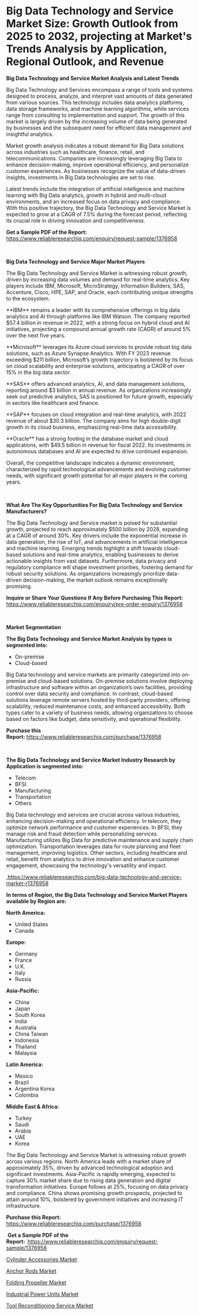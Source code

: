 <p><h1>Big Data Technology and Service Market Size: Growth Outlook from 2025 to 2032, projecting at Market's Trends Analysis by Application, Regional Outlook, and Revenue</h1></p><p><strong>Big Data Technology and Service Market Analysis and Latest Trends</strong></p>
<p><p>Big Data Technology and Services encompass a range of tools and systems designed to process, analyze, and interpret vast amounts of data generated from various sources. This technology includes data analytics platforms, data storage frameworks, and machine learning algorithms, while services range from consulting to implementation and support. The growth of this market is largely driven by the increasing volume of data being generated by businesses and the subsequent need for efficient data management and insightful analytics.</p><p>Market growth analysis indicates a robust demand for Big Data solutions across industries such as healthcare, finance, retail, and telecommunications. Companies are increasingly leveraging Big Data to enhance decision-making, improve operational efficiency, and personalize customer experiences. As businesses recognize the value of data-driven insights, investments in Big Data technologies are set to rise.</p><p>Latest trends include the integration of artificial intelligence and machine learning with Big Data analytics, growth in hybrid and multi-cloud environments, and an increased focus on data privacy and compliance. With this positive trajectory, the Big Data Technology and Service Market is expected to grow at a CAGR of 7.5% during the forecast period, reflecting its crucial role in driving innovation and competitiveness.</p></p>
<p><strong>Get a Sample PDF of the Report:&nbsp;</strong> <a href="https://www.reliableresearchiq.com/enquiry/request-sample/1376958?utm_campaign=3139&utm_medium=2&utm_source=Github&utm_content=ia&utm_term=28032025&utm_id=big-data-technology-and-service">https://www.reliableresearchiq.com/enquiry/request-sample/1376958</a></p>
<p>&nbsp;</p>
<p><strong>Big Data Technology and Service Major Market Players</strong></p>
<p><p>The Big Data Technology and Service Market is witnessing robust growth, driven by increasing data volumes and demand for real-time analytics. Key players include IBM, Microsoft, MicroStrategy, Information Builders, SAS, Accenture, Cisco, HPE, SAP, and Oracle, each contributing unique strengths to the ecosystem.</p><p>**IBM** remains a leader with its comprehensive offerings in big data analytics and AI through platforms like IBM Watson. The company reported $57.4 billion in revenue in 2022, with a strong focus on hybrid cloud and AI initiatives, projecting a compound annual growth rate (CAGR) of around 5% over the next five years.</p><p>**Microsoft** leverages its Azure cloud services to provide robust big data solutions, such as Azure Synapse Analytics. With FY 2023 revenue exceeding $211 billion, Microsoft’s growth trajectory is bolstered by its focus on cloud scalability and enterprise solutions, anticipating a CAGR of over 15% in the big data sector.</p><p>**SAS** offers advanced analytics, AI, and data management solutions, reporting around $3 billion in annual revenue. As organizations increasingly seek out predictive analytics, SAS is positioned for future growth, especially in sectors like healthcare and finance.</p><p>**SAP** focuses on cloud integration and real-time analytics, with 2022 revenue of about $30.3 billion. The company aims for high double-digit growth in its cloud business, emphasizing real-time data accessibility.</p><p>**Oracle** has a strong footing in the database market and cloud applications, with $49.5 billion in revenue for fiscal 2022. Its investments in autonomous databases and AI are expected to drive continued expansion.</p><p>Overall, the competitive landscape indicates a dynamic environment, characterized by rapid technological advancements and evolving customer needs, with significant growth potential for all major players in the coming years.</p></p>
<p>&nbsp;</p>
<p><strong>What Are The Key Opportunities For Big Data Technology and Service Manufacturers?</strong></p>
<p><p>The Big Data Technology and Service market is poised for substantial growth, projected to reach approximately $500 billion by 2028, expanding at a CAGR of around 30%. Key drivers include the exponential increase in data generation, the rise of IoT, and advancements in artificial intelligence and machine learning. Emerging trends highlight a shift towards cloud-based solutions and real-time analytics, enabling businesses to derive actionable insights from vast datasets. Furthermore, data privacy and regulatory compliance will shape investment priorities, fostering demand for robust security solutions. As organizations increasingly prioritize data-driven decision-making, the market outlook remains exceptionally promising.</p></p>
<p><strong>Inquire or Share Your Questions If Any Before Purchasing This Report:</strong> <a href="https://www.reliableresearchiq.com/enquiry/pre-order-enquiry/1376958?utm_campaign=3139&utm_medium=2&utm_source=Github&utm_content=ia&utm_term=28032025&utm_id=big-data-technology-and-service">https://www.reliableresearchiq.com/enquiry/pre-order-enquiry/1376958</a></p>
<p>&nbsp;</p>
<p><strong>Market Segmentation</strong></p>
<p><strong>The Big Data Technology and Service Market Analysis by types is segmented into:</strong></p>
<p><ul><li>On-premise</li><li>Cloud-based</li></ul></p>
<p><p>Big Data technology and service markets are primarily categorized into on-premise and cloud-based solutions. On-premise solutions involve deploying infrastructure and software within an organization’s own facilities, providing control over data security and compliance. In contrast, cloud-based solutions leverage remote servers hosted by third-party providers, offering scalability, reduced maintenance costs, and enhanced accessibility. Both types cater to a variety of business needs, allowing organizations to choose based on factors like budget, data sensitivity, and operational flexibility.</p></p>
<p><strong>Purchase this Report:&nbsp;</strong><a href="https://www.reliableresearchiq.com/purchase/1376958?utm_campaign=3139&utm_medium=2&utm_source=Github&utm_content=ia&utm_term=28032025&utm_id=big-data-technology-and-service">https://www.reliableresearchiq.com/purchase/1376958</a></p>
<p>&nbsp;</p>
<p><strong>The Big Data Technology and Service Market Industry Research by Application is segmented into:</strong></p>
<p><ul><li>Telecom</li><li>BFSI</li><li>Manufacturing</li><li>Transportation</li><li>Others</li></ul></p>
<p><p>Big Data technology and services are crucial across various industries, enhancing decision-making and operational efficiency. In telecom, they optimize network performance and customer experiences. In BFSI, they manage risk and fraud detection while personalizing services. Manufacturing utilizes Big Data for predictive maintenance and supply chain optimization. Transportation leverages data for route planning and fleet management, improving logistics. Other sectors, including healthcare and retail, benefit from analytics to drive innovation and enhance customer engagement, showcasing the technology's versatility and impact.</p></p>
<p><a href="https://www.reliableresearchiq.com/big-data-technology-and-service-market-r1376958?utm_campaign=3139&utm_medium=2&utm_source=Github&utm_content=ia&utm_term=28032025&utm_id=big-data-technology-and-service">&nbsp;https://www.reliableresearchiq.com/big-data-technology-and-service-market-r1376958</a></p>
<p><strong>In terms of Region, the Big Data Technology and Service Market Players available by Region are:</strong></p>
<p>
    <p> <strong> North America: </strong>
        <ul>
            <li>United States</li>
            <li>Canada</li>
        </ul>
        </p> 
    <p> <strong> Europe: </strong>
        <ul>
            <li>Germany</li>
            <li>France</li>
            <li>U.K.</li>
            <li>Italy</li>
            <li>Russia</li>
        </ul>
        </p> 
    <p> <strong> Asia-Pacific: </strong>
        <ul>
            <li>China</li>
            <li>Japan</li>
            <li>South Korea</li>
            <li>India</li>
            <li>Australia</li>
            <li>China Taiwan</li>
            <li>Indonesia</li>
            <li>Thailand</li>
            <li>Malaysia</li>
        </ul>
        </p> 
    <p> <strong> Latin America: </strong>
        <ul>
            <li>Mexico</li>
            <li>Brazil</li>
            <li>Argentina Korea</li>
            <li>Colombia</li>
        </ul>
        </p> 
    <p> <strong> Middle East & Africa: </strong>
        <ul>
            <li>Turkey</li>
            <li>Saudi</li>
            <li>Arabia</li>
            <li>UAE</li>
            <li>Korea</li>
        </ul>
    </p>
    </p>
<p><p>The Big Data Technology and Service Market is witnessing robust growth across various regions. North America leads with a market share of approximately 35%, driven by advanced technological adoption and significant investments. Asia-Pacific is rapidly emerging, expected to capture 30% market share due to rising data generation and digital transformation initiatives. Europe follows at 25%, focusing on data privacy and compliance. China shows promising growth prospects, projected to attain around 10%, bolstered by government initiatives and increasing IT infrastructure.</p></p>
<p><strong>Purchase this Report: </strong><a href="https://www.reliableresearchiq.com/purchase/1376958?utm_campaign=3139&utm_medium=2&utm_source=Github&utm_content=ia&utm_term=28032025&utm_id=big-data-technology-and-service">https://www.reliableresearchiq.com/purchase/1376958</a></p>
<p>&nbsp;<strong>Get a Sample PDF of the Report:&nbsp;&nbsp;</strong><a href="https://www.reliableresearchiq.com/enquiry/request-sample/1376958?utm_campaign=3139&utm_medium=2&utm_source=Github&utm_content=ia&utm_term=28032025&utm_id=big-data-technology-and-service">https://www.reliableresearchiq.com/enquiry/request-sample/1376958</a></p>
<p><strong></strong></p>
<p><p><a href="https://www.linkedin.com/pulse/cylinder-accessories-market-report-offers-financial-analysis-sr03f?utm_campaign=3139&utm_medium=2&utm_source=Github&utm_content=ia&utm_term=28032025&utm_id=big-data-technology-and-service">Cylinder Accessories Market</a></p><p><a href="https://www.linkedin.com/pulse/evaluating-anchor-rods-market-trends-growth-opportunities-6r8ff?utm_campaign=3139&utm_medium=2&utm_source=Github&utm_content=ia&utm_term=28032025&utm_id=big-data-technology-and-service">Anchor Rods Market</a></p><p><a href="https://www.linkedin.com/pulse/precise-information-folding-propeller-market-size-share-ruzef?utm_campaign=3139&utm_medium=2&utm_source=Github&utm_content=ia&utm_term=28032025&utm_id=big-data-technology-and-service">Folding Propeller Market</a></p><p><a href="https://www.linkedin.com/pulse/impressive-growth-industrial-power-units-market-cagr-143-from-npxyf?utm_campaign=3139&utm_medium=2&utm_source=Github&utm_content=ia&utm_term=28032025&utm_id=big-data-technology-and-service">Industrial Power Units Market</a></p><p><a href="https://github.com/ziwersekos/Market-Research-Report-List-1/blob/main/tool-reconditioning-service-market.md?utm_campaign=3139&utm_medium=2&utm_source=Github&utm_content=ia&utm_term=28032025&utm_id=big-data-technology-and-service">Tool Reconditioning Service Market</a></p></p>